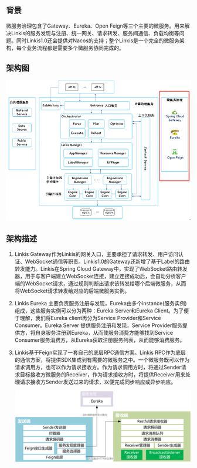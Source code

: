 ## **背景**

微服务治理包含了Gateway、Eureka、Open Feign等三个主要的微服务。用来解决Linkis的服务发现与注册、统一网关、请求转发、服务间通信、负载均衡等问题。同时Linkis1.0还会提供对Nacos的支持；整个Linkis是一个完全的微服务架构，每个业务流程都是需要多个微服务协同完成的。

## **架构图**

![](../../Images/Architecture/linkis-micoservice-gov-01.png)

## **架构描述**

1. Linkis Gateway作为Linkis的网关入口，主要承担了请求转发、用户访问认证、WebSocket通信等职责。Linkis1.0的Gateway还新增了基于Label的路由转发能力。Linkis在Spring
Cloud Gateway中，实现了WebSocket路由转发器，用于与客户端建立WebSocket连接，建立连接成功后，会自动分析客户端的WebSocket请求，通过规则判断出请求该转发给哪个后端微服务，从而将WebSocket请求转发给对应的后端微服务实例。

2. Linkis Eureka
主要负责服务注册与发现，Eureka由多个instance(服务实例)组成，这些服务实例可以分为两种：Eureka Server和Eureka Client。为了便于理解，我们将Eureka client再分为Service
Provider和Service Consumer。Eureka Server 提供服务注册和发现，Service Provider服务提供方，将自身服务注册到Eureka，从而使服务消费方能够找到Service
Consumer服务消费方，从Eureka获取注册服务列表，从而能够消费服务。

3. Linkis基于Feign实现了一套自己的底层RPC通信方案。Linkis RPC作为底层的通信方案，将提供SDK集成到有需要的微服务之中。一个微服务既可以作为请求调用方，也可以作为请求接收方。作为请求调用方时，将通过Sender请求目标接收方微服务的Receiver，作为请求接收方时，将提供Receiver用来处理请求接收方Sender发送过来的请求，以便完成同步响应或异步响应。

   ![](../../Images/Architecture/linkis-micoservice-gov-02.png)